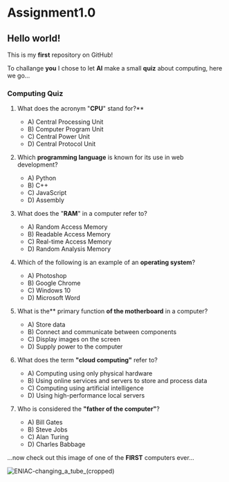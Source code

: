 # Assignment1.0


## Hello world! 


This is my **first** repository on GitHub!

To challange **you** I chose to let **AI** make a small **quiz** about computing, here we go...




### **Computing Quiz**

1. What does the acronym "**CPU**" stand for?**
   - A) Central Processing Unit  
   - B) Computer Program Unit  
   - C) Central Power Unit  
   - D) Central Protocol Unit  

2. Which **programming language** is known for its use in web development?
   - A) Python  
   - B) C++  
   - C) JavaScript  
   - D) Assembly  

3. What does the "**RAM**" in a computer refer to?
   - A) Random Access Memory  
   - B) Readable Access Memory  
   - C) Real-time Access Memory  
   - D) Random Analysis Memory  

4. Which of the following is an example of an **operating system**?
   - A) Photoshop  
   - B) Google Chrome  
   - C) Windows 10  
   - D) Microsoft Word  

5. What is the** primary function **of the motherboard** in a computer?
   - A) Store data  
   - B) Connect and communicate between components  
   - C) Display images on the screen  
   - D) Supply power to the computer  

6. What does the term **"cloud computing"** refer to?
   - A) Computing using only physical hardware  
   - B) Using online services and servers to store and process data  
   - C) Computing using artificial intelligence  
   - D) Using high-performance local servers  

7. Who is considered the **"father of the computer"**?
   - A) Bill Gates  
   - B) Steve Jobs  
   - C) Alan Turing  
   - D) Charles Babbage  



...now check out this  image of one of the **FIRST** computers ever...


![ENIAC-changing_a_tube_(cropped)](https://github.com/user-attachments/assets/83ede78c-a78f-4cd7-93d7-5558f5e330a7)
